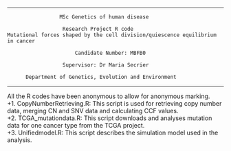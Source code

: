 ***
                     MSc Genetics of human disease
                       
                      Research Project R code
    Mutational forces shaped by the cell division/quiescence equilibrium in cancer

                          Candidate Number: MBFB0
             
                      Supervisor: Dr Maria Secrier
            
          Department of Genetics, Evolution and Environment
***                 
All the R codes have been anonymous to allow for anonymous marking.  
+1. CopyNumberRetrieving.R: This script is used for retrieving copy number data, merging CN and SNV data and calculating CCF values.  
+2. TCGA_mutationdata.R: This script downloads and analyses mutation data for one cancer type from the TCGA project.  
+3. Unifiedmodel.R: This script describes the simulation model used in the analysis.  

